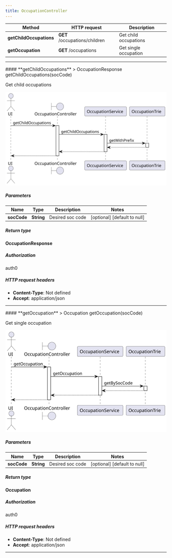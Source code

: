 ```yaml
---
title: OccupationController
---
```




| Method | HTTP request | Description |
|------------- | ------------- | -------------|
| **getChildOccupations** | **GET** /occupations/children | Get child occupations |
| **getOccupation** | **GET** /occupations | Get single occupation |



<hr/>
#### **getChildOccupations**
> OccupationResponse getChildOccupations(socCode)

Get child occupations

![sequence diagram](/diagrams/OccupationController-getChildOccupations-sequence.svg)

##### Parameters

|Name | Type | Description  | Notes |
|------------- | ------------- | ------------- | -------------|
| **socCode** | **String**| Desired soc code | [optional] [default to null] |

##### Return type

**OccupationResponse**

##### Authorization

auth0

##### HTTP request headers

- **Content-Type**: Not defined
- **Accept**: application/json


<hr/>
#### **getOccupation**
> Occupation getOccupation(socCode)

Get single occupation

![sequence diagram](/diagrams/OccupationController-getOccupation-sequence.svg)

##### Parameters

|Name | Type | Description  | Notes |
|------------- | ------------- | ------------- | -------------|
| **socCode** | **String**| Desired soc code | [optional] [default to null] |

##### Return type

**Occupation**

##### Authorization

auth0

##### HTTP request headers

- **Content-Type**: Not defined
- **Accept**: application/json

<hr/>